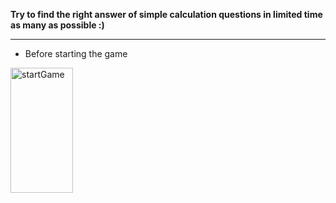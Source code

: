 **Try to find the right answer of simple calculation questions in limited time as many as possible :)**
_____________________________
* Before starting the game
<img src="https://github.com/ChipmunkForLove/AndroidDevelopmentPractice/edit/main/BrainTrainer/img/start.png" alt="startGame" width="100" height="200">
